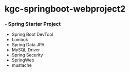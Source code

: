 # kgc-springboot-webproject2

### - Spring Starter Project
- Spring Boot DevTool
- Lombok
- Spring Data JPA
- MySQL Driver
- Spring Security
- SpringWeb
- mustache
